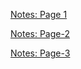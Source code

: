 [Notes: Page 1](handCalculations_1_colored.jpg "Hand Calculations Page-1")

[Notes: Page-2](handCalculations_2_colored.jpg "Hand Calculations Page-2")

[Notes: Page-3](handCalculations_3_colored.jpg "Hand Calculations Page-3")